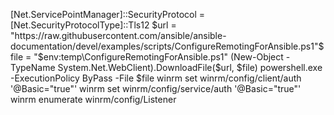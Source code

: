 \[Net.ServicePointManager\]::SecurityProtocol = \[Net.SecurityProtocolType\]::Tls12
$url = "https://raw.githubusercontent.com/ansible/ansible-documentation/devel/examples/scripts/ConfigureRemotingForAnsible.ps1"$file = "$env:temp\ConfigureRemotingForAnsible.ps1"
(New-Object -TypeName System.Net.WebClient).DownloadFile($url, \$file)
powershell.exe -ExecutionPolicy ByPass -File \$file
winrm set winrm/config/client/auth '@Basic=\"true\"'
winrm set winrm/config/service/auth '@Basic=\"true\"'
winrm enumerate winrm/config/Listener
